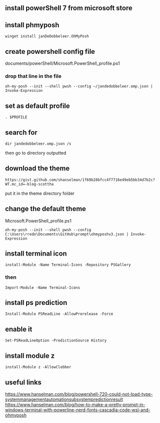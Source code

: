 ## install powerShell 7 from microsoft store
## install phmyposh 
```
winget install janDeDobbeleer.OhMyPosh
```

## create powershell config file 

documents/powerShell/Microsoft.PowerShell_profile.ps1
### drop that line in the file
```
oh-my-posh --init --shell pwsh --config ~/jandedobbeleer.omp.json | Invoke-Expression
```
## set as default profile 
```
. $PROFILE
```
## search for 
```
dir jandedobbeleer.omp.json /s
```
then go to directory outputted
## download the theme 
```
https://gist.github.com/shanselman/1f69b28bfcc4f7716e49eb5bb34d7b2c?WT.mc_id=-blog-scottha
```
put it in the theme directory folder
## change the default theme 
Microsoft.PowerShell_profile.ps1 
```
oh-my-posh --init --shell pwsh --config C:\Users\rredo\Documents\GitHub\prompt\ohmyposhv3.json | Invoke-Expression
```

## install terminal icon 
```
install-Module -Name Terminal-Icons -Repository PSGallery
```
### then
```
Import-Module -Name Terminal-Icons
```
## install ps prediction 
```
Install-Module PSReadLine -AllowPrerelease -Force
```
## enable it 
```
Set-PSReadLineOption -PredictionSource History
```

## install module z 
```
install-Module z -AllowClobber
```

## useful links
https://www.hanselman.com/blog/powershell-720-could-not-load-type-systemmanagementautomationsubsystempredictionresult
https://www.hanselman.com/blog/how-to-make-a-pretty-prompt-in-windows-terminal-with-powerline-nerd-fonts-cascadia-code-wsl-and-ohmyposh
